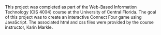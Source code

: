 This project was completed as part of the Web-Based Information Technology (CIS 4004) course at the University of Central Florida.
The goal of this project was to create an interactive Connect Four game using JavaScript.
The associated html and css files were provided by the course instructor, Karin Markle.

